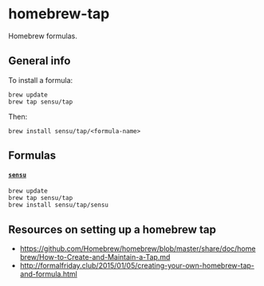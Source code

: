# homebrew-tap

Homebrew formulas.

## General info

To install a formula:

```
brew update
brew tap sensu/tap
```

Then:

```
brew install sensu/tap/<formula-name>
```

## Formulas

#### [`sensu`](https://github.com/sensu/sensu)

```
brew update
brew tap sensu/tap
brew install sensu/tap/sensu
```

## Resources on setting up a homebrew tap

* https://github.com/Homebrew/homebrew/blob/master/share/doc/homebrew/How-to-Create-and-Maintain-a-Tap.md
* http://formalfriday.club/2015/01/05/creating-your-own-homebrew-tap-and-formula.html
